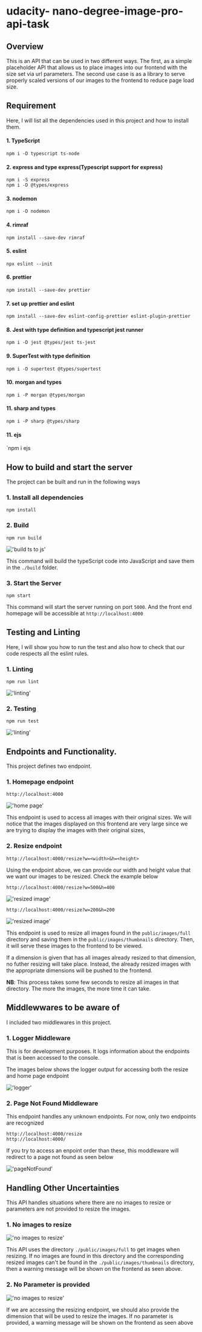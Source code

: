# udacity- nano-degree-image-pro-api-task


## Overview
This is an API that can be used in two different ways. The first, as a simple placeholder API that allows us to place images into our frontend with the size set via url parameters. The second use case is as a library to serve properly scaled versions of our images to the frontend to reduce page load size. 

## Requirement
Here, I will list all the dependencies used in this project and how to install them.

#### 1. TypeScript
`npm i -D typescript ts-node`

#### 2. express and type express(Typescript support for express)
```
npm i -S express
npm i -D @types/express
```

#### 3. nodemon
`npm i -D nodemon`

#### 4. rimraf
`npm install --save-dev rimraf`

#### 5. eslint
`npx eslint --init`

#### 6. prettier 
`npm install --save-dev prettier`

#### 7. set up prettier and eslint
`npm install --save-dev eslint-config-prettier eslint-plugin-prettier`

#### 8. Jest with type definition and typescript jest runner
`npm i -D jest @types/jest ts-jest`

#### 9. SuperTest with type definition
`npm i -D supertest @types/supertest`

#### 10. morgan and types
`npm i -P morgan @types/morgan`

#### 11. sharp and types
`npm i -P sharp @types/sharp`

#### 11. ejs
`npm i ejs 

## How to build and start the server
The project can be built and run in the following ways
### 1. Install all dependencies 
`npm install`

### 2. Build
`npm run build`

!['build ts to js'](./docs/images/build.png)

This command will build the typeScript code into JavaScript and save them in the `./build` folder.

### 3. Start the Server
`npm start`

This command will start the server running on port `5000`. And the front end homepage will be accessible at `http://localhost:4000`

## Testing and Linting
Here, I will show you how to run the test and also how to check that our code respects all the eslint rules.

### 1. Linting
`npm run lint`

!['linting'](./docs/images/linting.png)
### 2. Testing
`npm run test`

!['linting'](./docs/images/jest_test.png)


## Endpoints and Functionality. 
This project defines two endpoint. 

### 1. Homepage endpoint
`http://localhost:4000`

!['home page'](docs/images/homepage.png)

This endpoint is used to access all images with their original sizes. We will notice that the images displayed on this frontend are very large since we are trying to display the images with their original sizes,


### 2. Resize endpoint
`http://localhost:4000/resize?w=<width>&h=<height>`

Using the endpoint above, we can provide our width and height value that we want our images to be resized. Check the example below

`http://localhost:4000/resize?w=500&h=400`

!['resized image'](./docs/images/resize_500_400.png)




`http://localhost:4000/resize?w=200&h=200`

!['resized image'](./docs/images/resize_200_200.png)


This endpoint is used to resize all images found in the `public/images/full` directory and saving them in the `public/images/thumbnails` directory. Then, it will serve these images to the frontend to be viewed. 

If a dimension is given that has all images already resized to that dimension, no futher resizing will take place. Instead, the already resized images with the appropriate dimensions will be pushed to the frontend. 

**NB**: This process takes some few seconds to resize all images in that directory. The more the images, the more time it can take. 

## Middlewwares to be aware of
I included two middlewares in this project. 
### 1. Logger Middleware 
This is for development purposes. It logs  information about the endpoints that is been accessed to the console. 

The images below shows the logger output for accessing both the resize and home page endpoint

!['logger'](./docs/images/logger.png)

### 2. Page Not Found Middleware
This endpoint handles any unknown endpoints. For now, only two endpoints are recognized

```
http://localhost:4000/resize
http://localhost:4000/
```

If you try to access an enpoint order than these, this moddleware will redirect to a page not found as seen below

!['pageNotFound'](./docs/images/pageNotFound.png)


## Handling Other Uncertainties
This API handles situations where there are no images to resize or parameters are not provided to resize the images.

### 1. No images to resize

!['no images to resize'](./docs/images/noImages.png)

This API uses the directory `./public/images/full` to get images when resizing. If no images are found in this directory and the corresponding resized images can't be found in the `./public/images/thumbnails` directory, then a warning message will be shown on the frontend as seen above.

### 2. No Parameter is provided 

!['no images to resize'](./docs/images/noParams.png)

If we are accessing the resizing endpoint, we should also provide the dimension that will be used to resize the images. If no parameter is provided, a warning message will be shown on the frontend as seen above
